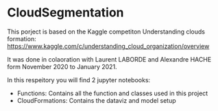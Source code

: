 # CloudSegmentation

This porject is based on the Kaggle competiton Understanding clouds formation: https://www.kaggle.com/c/understanding_cloud_organization/overview

It was done in colaoration with Laurent LABORDE and Alexandre HACHE form November 2020 to January 2021. 

In this respeitory you will find 2 jupyter notebooks:
  - Functions: Contains all the function and classes used in this project
  - CloudFormations: Contains the dataviz and model setup


